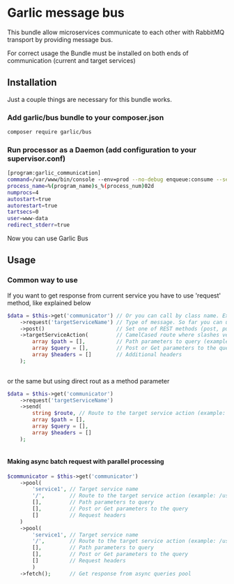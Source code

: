 # Garlic message bus

This bundle allow microservices communicate to each other with RabbitMQ transport by providing message bus.

For correct usage the Bundle must be installed on both ends of communication (current and target services)

## Installation

Just a couple things are necessary for this bundle works. 

### Add garlic/bus bundle to your composer.json

```bash
composer require garlic/bus
```

### Run processor as a Daemon (add configuration to your supervisor.conf)

```bash
[program:garlic_communication]
command=/var/www/bin/console --env=prod --no-debug enqueue:consume --setup-broker
process_name=%(program_name)s_%(process_num)02d
numprocs=4
autostart=true
autorestart=true
tartsecs=0
user=www-data
redirect_stderr=true
```

Now you can use Garlic Bus

## Usage

### Common way to use 

If you want to get response from current service you have to use 'request' method, like explained below

```php
$data = $this->get('communicator') // Or you can call by class name. Example: $this->get(GarlicBus:class)
    ->request('targetServiceName') // Type of message. So far you can use ->request() or ->command() methods. Command provide mesage type that not need response. 
    ->post()                       // Set one of REST methods (post, put, delete). Bu default set GET 
    ->targetServiceAction(         // CamelCased route where slashes vere changed to upper letter by magic (example: getUser will changed to /get/user)
        array $path = [],          // Path parameters to query (example: ['user' => 1])
        array $query = [],         // Post or Get parameters to the query
        array $headers = []        // Additional headers
    );
    
```
or the same but using direct rout as a method parameter
```php
$data = $this->get('communicator')
    ->request('targetServiceName')
    ->send(
        string $route, // Route to the target service action (example: /user/get)
        array $path = [], 
        array $query = [],
        array $headers = [] 
    );
    
```

#### Making async batch request with parallel processing

```php
$communicator = $this->get('communicator')
    ->pool(
        'service1', // Target service name
        '/',        // Route to the target service action (example: /user/get)
        [],         // Path parameters to query
        [],         // Post or Get parameters to the query
        []          // Request headers
    )
    ->pool(
        'service1', // Target service name
        '/',        // Route to the target service action (example: /user/get)
        [],         // Path parameters to query
        [],         // Post or Get parameters to the query
        []          // Request headers
        )
    ->fetch();      // Get response from async queries pool
```